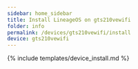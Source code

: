 ```yaml
---
sidebar: home_sidebar
title: Install LineageOS on gts210vewifi
folder: info
permalink: /devices/gts210vewifi/install
device: gts210vewifi
---
```

{% include templates/device_install.md %}
